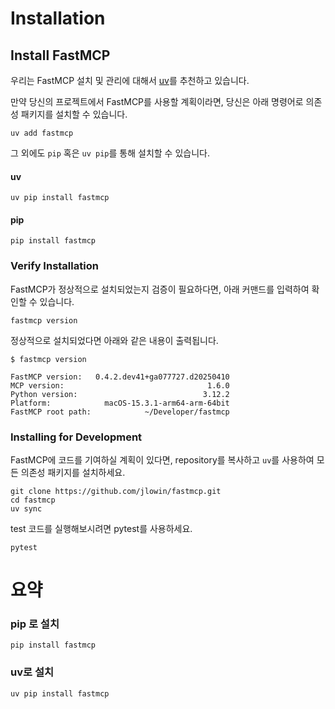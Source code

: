 # Installation

## Install FastMCP
우리는 FastMCP 설치 및 관리에 대해서 [uv](https://docs.astral.sh/uv/getting-started/installation/)를 추천하고 있습니다.

만약 당신의 프로젝트에서 FastMCP를 사용할 계획이라면, 당신은 아래 명령어로 의존성 패키지를 설치할 수 있습니다.
```
uv add fastmcp
```

그 외에도 `pip` 혹은 `uv pip`를 통해 설치할 수 있습니다.
#### uv
```
uv pip install fastmcp
```
#### pip
```
pip install fastmcp
```


### Verify Installation
FastMCP가 정상적으로 설치되었는지 검증이 필요하다면,
아래 커맨드를 입력하여 확인할 수 있습니다.
```
fastmcp version
```
정상적으로 설치되었다면 아래와 같은 내용이 출력됩니다.
```
$ fastmcp version

FastMCP version:   0.4.2.dev41+ga077727.d20250410
MCP version:                                1.6.0
Python version:                            3.12.2
Platform:            macOS-15.3.1-arm64-arm-64bit
FastMCP root path:            ~/Developer/fastmcp
```

### Installing for Development
FastMCP에 코드를 기여하실 계획이 있다면, repository를 복사하고 `uv`를 사용하여 모든 의존성 패키지를 설치하세요.
```
git clone https://github.com/jlowin/fastmcp.git
cd fastmcp
uv sync
```

test 코드를 실행해보시려면 pytest를 사용하세요.
```
pytest
```


# 요약

### pip 로 설치
```
pip install fastmcp
```
### uv로 설치
```
uv pip install fastmcp
```



